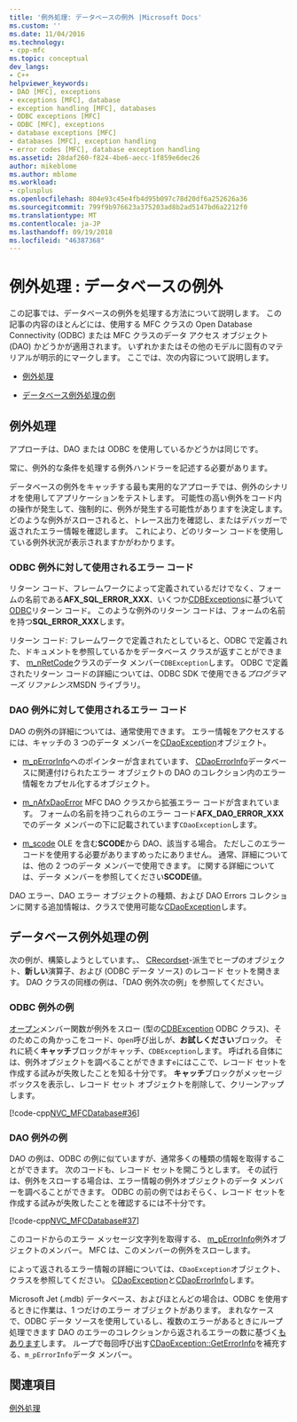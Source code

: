 ```yaml
---
title: '例外処理: データベースの例外 |Microsoft Docs'
ms.custom: ''
ms.date: 11/04/2016
ms.technology:
- cpp-mfc
ms.topic: conceptual
dev_langs:
- C++
helpviewer_keywords:
- DAO [MFC], exceptions
- exceptions [MFC], database
- exception handling [MFC], databases
- ODBC exceptions [MFC]
- ODBC [MFC], exceptions
- database exceptions [MFC]
- databases [MFC], exception handling
- error codes [MFC], database exception handling
ms.assetid: 28daf260-f824-4be6-aecc-1f859e6dec26
author: mikeblome
ms.author: mblome
ms.workload:
- cplusplus
ms.openlocfilehash: 804e93c45e4fb4d95b097c78d20df6a252626a36
ms.sourcegitcommit: 799f9b976623a375203ad8b2ad5147bd6a2212f0
ms.translationtype: MT
ms.contentlocale: ja-JP
ms.lasthandoff: 09/19/2018
ms.locfileid: "46387368"
---
```

# <a name="exceptions-database-exceptions"></a>例外処理 : データベースの例外

この記事では、データベースの例外を処理する方法について説明します。 この記事の内容のほとんどには、使用する MFC クラスの Open Database Connectivity (ODBC) または MFC クラスのデータ アクセス オブジェクト (DAO) かどうかが適用されます。 いずれかまたはその他のモデルに固有のマテリアルが明示的にマークします。 ここでは、次の内容について説明します。

- [例外処理](#_core_approaches_to_exception_handling)

- [データベース例外処理の例](#_core_a_database_exception.2d.handling_example)

##  <a name="_core_approaches_to_exception_handling"></a> 例外処理

アプローチは、DAO または ODBC を使用しているかどうかは同じです。

常に、例外的な条件を処理する例外ハンドラーを記述する必要があります。

データベースの例外をキャッチする最も実用的なアプローチでは、例外のシナリオを使用してアプリケーションをテストします。 可能性の高い例外をコード内の操作が発生して、強制的に、例外が発生する可能性がありますを決定します。 どのような例外がスローされると、トレース出力を確認し、またはデバッガーで返されたエラー情報を確認します。 これにより、どのリターン コードを使用している例外状況が表示されますかがわかります。

### <a name="error-codes-used-for-odbc-exceptions"></a>ODBC 例外に対して使用されるエラー コード

リターン コード、フレームワークによって定義されているだけでなく、フォームの名前である**AFX_SQL_ERROR_XXX**、いくつか[CDBExceptions](../mfc/reference/cdbexception-class.md)に基づいて[ODBC](../data/odbc/odbc-basics.md)リターン コード。 このような例外のリターン コードは、フォームの名前を持つ**SQL_ERROR_XXX**します。

リターン コード: フレームワークで定義されたとしていると、ODBC で定義された、ドキュメントを参照しているかをデータベース クラスが返すことができます、 [m_nRetCode](../mfc/reference/cdbexception-class.md#m_nretcode)クラスのデータ メンバー`CDBException`します。 ODBC で定義されたリターン コードの詳細については、ODBC SDK で使用できる*プログラマーズ リファレンス*MSDN ライブラリ。

### <a name="error-codes-used-for-dao-exceptions"></a>DAO 例外に対して使用されるエラー コード

DAO の例外の詳細については、通常使用できます。 エラー情報をアクセスするには、キャッチの 3 つのデータ メンバーを[CDaoException](../mfc/reference/cdaoexception-class.md)オブジェクト。

- [m_pErrorInfo](../mfc/reference/cdaoexception-class.md#m_perrorinfo)へのポインターが含まれています、 [CDaoErrorInfo](../mfc/reference/cdaoerrorinfo-structure.md)データベースに関連付けられたエラー オブジェクトの DAO のコレクション内のエラー情報をカプセル化するオブジェクト。

- [m_nAfxDaoError](../mfc/reference/cdaoexception-class.md#m_nafxdaoerror) MFC DAO クラスから拡張エラー コードが含まれています。 フォームの名前を持つこれらのエラー コード**AFX_DAO_ERROR_XXX**でのデータ メンバーの下に記載されています`CDaoException`します。

- [m_scode](../mfc/reference/cdaoexception-class.md#m_scode) OLE を含む**SCODE**から DAO、該当する場合。 ただしこのエラー コードを使用する必要がありますめったにありません。 通常、詳細については、他の 2 つのデータ メンバーで使用できます。 に関する詳細については、データ メンバーを参照してください**SCODE**値。

DAO エラー、DAO エラー オブジェクトの種類、および DAO Errors コレクションに関する追加情報は、クラスで使用可能な[CDaoException](../mfc/reference/cdaoexception-class.md)します。

##  <a name="_core_a_database_exception.2d.handling_example"></a> データベース例外処理の例

次の例が、構築しようとしています。、 [CRecordset](../mfc/reference/crecordset-class.md)-派生でヒープのオブジェクト、**新しい**演算子、および (ODBC データ ソース) のレコード セットを開きます。 DAO クラスの同様の例は、「DAO 例外次の例」を参照してください。

### <a name="odbc-exception-example"></a>ODBC 例外の例

[オープン](../mfc/reference/crecordset-class.md#open)メンバー関数が例外をスロー (型の[CDBException](../mfc/reference/cdbexception-class.md) ODBC クラス)、そのためこの角かっこをコード、`Open`呼び出しが、**お試しください**ブロック。 それに続く**キャッチ**ブロックがキャッチ、`CDBException`します。 呼ばれる自体には、例外オブジェクトを調べることができます`e`にはここで、レコード セットを作成する試みが失敗したことを知る十分です。 **キャッチ**ブロックがメッセージ ボックスを表示し、レコード セット オブジェクトを削除して、クリーンアップします。

[!code-cpp[NVC_MFCDatabase#36](../mfc/codesnippet/cpp/exceptions-database-exceptions_1.cpp)]

### <a name="dao-exception-example"></a>DAO 例外の例

DAO の例は、ODBC の例に似ていますが、通常多くの種類の情報を取得することができます。 次のコードも、レコード セットを開こうとします。 その試行は、例外をスローする場合は、エラー情報の例外オブジェクトのデータ メンバーを調べることができます。 ODBC の前の例ではおそらく、レコード セットを作成する試みが失敗したことを確認するには不十分です。

[!code-cpp[NVC_MFCDatabase#37](../mfc/codesnippet/cpp/exceptions-database-exceptions_2.cpp)]

このコードからのエラー メッセージ文字列を取得する、 [m_pErrorInfo](../mfc/reference/cdaoexception-class.md#m_perrorinfo)例外オブジェクトのメンバー。 MFC は、このメンバーの例外をスローします。

によって返されるエラー情報の詳細については、`CDaoException`オブジェクト、クラスを参照してください。 [CDaoException](../mfc/reference/cdaoexception-class.md)と[CDaoErrorInfo](../mfc/reference/cdaoerrorinfo-structure.md)します。

Microsoft Jet (.mdb) データベース、およびほとんどの場合は、ODBC を使用するときに作業は、1 つだけのエラー オブジェクトがあります。 まれなケースで、ODBC データ ソースを使用しているし、複数のエラーがあるときにループ処理できます DAO のエラーのコレクションから返されるエラーの数に基づく[もあります](../mfc/reference/cdaoexception-class.md#geterrorcount)します。 ループで毎回呼び出す[CDaoException::GetErrorInfo](../mfc/reference/cdaoexception-class.md#geterrorinfo)を補充する、`m_pErrorInfo`データ メンバー。

## <a name="see-also"></a>関連項目

[例外処理](../mfc/exception-handling-in-mfc.md)

